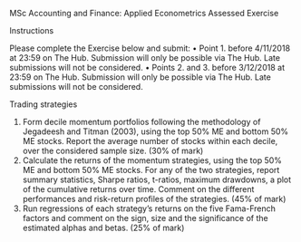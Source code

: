 MSc Accounting and Finance: Applied Econometrics Assessed Exercise

Instructions

Please complete the Exercise below and submit:
• Point 1. before 4/11/2018 at 23:59 on The Hub. Submission will only be possible via The Hub. Late submissions will not be considered.
• Points 2. and 3. before 3/12/2018 at 23:59 on The Hub. Submission will only be possible via The Hub. Late submissions will not be considered.

Trading strategies
1. Form decile momentum portfolios following the methodology of Jegadeesh and Titman (2003), using the top 50% ME and bottom 50% ME stocks. Report the average number of stocks within each decile, over the considered sample size.
(30% of mark)
2. Calculate the returns of the momentum strategies, using the top 50% ME and bottom 50% ME stocks. For any of the two strategies, report summary statistics, Sharpe ratios, t-ratios, maximum drawdowns, a plot of the cumulative returns over time. Comment on the different performances and risk-return profiles of the strategies.
(45% of mark)
3. Run regressions of each strategy’s returns on the five Fama-French factors and
comment on the sign, size and the significance of the estimated alphas and betas.
(25% of mark)
